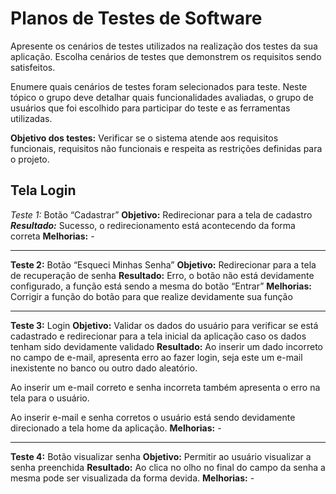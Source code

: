 # Planos de Testes de Software

Apresente os cenários de testes utilizados na realização dos testes da sua aplicação. Escolha cenários de testes que demonstrem os requisitos sendo satisfeitos.

Enumere quais cenários de testes foram selecionados para teste. Neste tópico o grupo deve detalhar quais funcionalidades avaliadas, o grupo de usuários que foi escolhido para participar do teste e as ferramentas utilizadas.
 
**Objetivo dos testes:** Verificar se o sistema atende aos requisitos funcionais, requisitos não funcionais e respeita as restrições definidas para o projeto.


## Tela Login
*Teste 1:* Botão “Cadastrar”
**Objetivo:** Redirecionar para a tela de cadastro
***Resultado:*** Sucesso, o redirecionamento está acontecendo da forma correta
**Melhorias:** - 
________________________________________
**Teste 2:** Botão “Esqueci Minhas Senha”
**Objetivo:** Redirecionar para a tela de recuperação de senha
**Resultado:** Erro, o botão não está devidamente configurado, a função está sendo a mesma do botão “Entrar”
**Melhorias:** Corrigir a função do botão para que realize devidamente sua função
________________________________________
**Teste 3:** Login
**Objetivo:** Validar os dados do usuário para verificar se está cadastrado e redirecionar para a tela inicial da aplicação caso os dados tenham sido devidamente validado
**Resultado:** Ao inserir um dado incorreto no campo de e-mail, apresenta erro ao fazer login, seja este um e-mail inexistente no banco ou outro dado aleatório.

Ao inserir um e-mail correto e senha incorreta também apresenta o erro na tela para o usuário.

Ao inserir e-mail e senha corretos o usuário está sendo devidamente direcionado a tela home da aplicação.
**Melhorias:** - 
________________________________________
**Teste 4:** Botão visualizar senha
**Objetivo:** Permitir ao usuário visualizar a senha preenchida
**Resultado:** Ao clica no olho no final do campo da senha a mesma pode ser visualizada da forma devida.
**Melhorias:** - 
